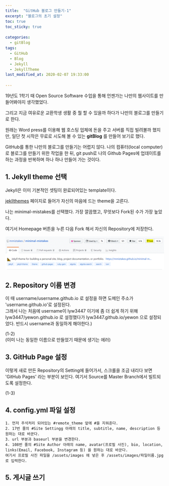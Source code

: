 ```yaml
---
title:  "GitHub 블로그 만들기-1"
excerpt: "블로그의 초기 설정"
toc: true
toc_sticky: true

categories:
  - gitBlog
tags:
  - GitHub
  - Blog
  - Jekyll
  - JekyllTheme
last_modified_at: 2020-02-07 19:33:00

---
```



19년도 1학기 때 Open Source Software 수업을 통해 언젠가는 나만의 웹사이트를 만들어봐야지 생각했었다.  

그리고 지금 여유로운 교환학생 생활 중 뭘 할 수 있을까 하다가 나만의 블로그를 만들기로 한다.  

원래는 Word press를 이용해 웹 호스팅 업체에 돈을 주고 서버를 직접 빌려볼까 했지만, 일단 첫 시작은 무료로 시도해 볼 수 있는 **gitBlog** 를 만들어 보기로 했다.  

GitHub를 통한 나만의 블로그를 만들기는 어렵지 않다. 나의 컴퓨터(local computer)로 블로그를 만들기 위한 작업을 한 뒤, git push로 나의 Github Pages에 업데이트를 하는 과정을 반복하며 하나 하나 만들어 가는 것이다.  


## 1. Jekyll theme 선택  
  Jekyll은 이미 기본적인 셋팅이 완료되어있는 template이다.  

  [jekllthemes](http://jekyllthemes.org/) 페이지로 들어가 자신의 마음에 드는 theme을 고른다.  

  나는 minimal-mistakes를 선택했다. 가장 깔끔했고, 무엇보다 Fork된 수가 가장 높았다.  

  여기서 Homepage 버튼을 누른 다음 Fork 해서 자신의 Repository에 저장한다.  

  ![poco](/assets/images/02071-1.GIF)



## 2. Repository 이름 변경  
  이 때 username/username.github.io 로 설정을 하면 도메인 주소가 'username.github.io'로 설정된다.  
  그래서 나는 처음에 username이 lyw3447 이기에 좀 더 쉽게 하기 위해 lyw3447/yewon.github.io 로 설정했다가 lyw3447.github.io/yewon 으로 설정되었다. 반드시 username과 동일하게 해야한다.)  

  (1-2)  
  (이미 나는 동일한 이름으로 만들었기 때문에 생기는 에러)  



## 3. GitHub Page 설정  
  이렇게 새로 만든 Repository의 Setting에 들어가서, 스크롤을 조금 내리다 보면 'GitHub Pages' 라는 부분이 보인다. 여기서 Source를 Master Branch에서 빌트되도록 설정한다.  

  (1-3)  


## 4. config.yml 파일 설정  
    1. 먼저 주석처리 되어있는 #remote_theme 앞에 #을 지워준다.  
    2. 17번 줄의 #Site Settingg 아래의 title, subtitle, name, description 등 원하는 대로 바꾼다.  
    3. url 부분과 baseurl 부분을 변경한다.  
    4. 108번 줄의 #Site Author 아래의 name, avatar(프로필 사진), bio, location, links(Email, Facebook, Instagram 등) 을 원하는 대로 바꾼다.  
    여기서 프로필 사진 파일을 /assets/images 에 넣은 후 /assets/images/파일이름.jpg 로 입력한다.  


## 5. 게시글 쓰기  
